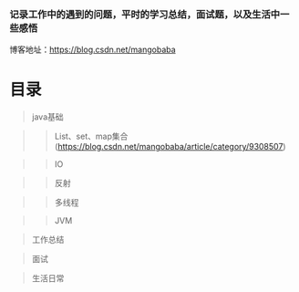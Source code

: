 ### 记录工作中的遇到的问题，平时的学习总结，面试题，以及生活中一些感悟  

博客地址：https://blog.csdn.net/mangobaba

# 目录
> java基础

  >> List、set、map集合(https://blog.csdn.net/mangobaba/article/category/9308507)
  
  >> IO
  
  >> 反射
  
  >> 多线程
  
  >> JVM

> 工作总结

> 面试

> 生活日常

